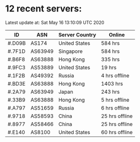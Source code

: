 # 12 recent servers:

Latest update at: Sat May 16 13:10:09 UTC 2020

| ID | ASN | Server Country | Online |
| -- | --- | -------------- | ------ |
| #.D09B | AS174 | United States | 584 hrs |
| #.7F1D | AS63949 | Singapore | 584 hrs |
| #.B6F8 | AS63888 | Hong Kong | 335 hrs |
| #.9FC3 | AS53889 | United States | 19 hrs |
| #.1F2B | AS49392 | Russia | 4 hrs offline |
| #.BD3E | AS63888 | Hong Kong | 1403 hrs |
| #.2A79 | AS63949 | Japan | 243 hrs |
| #.33B9 | AS63888 | Hong Kong | 5 hrs offline |
| #.A797 | AS51659 | Russia | 6 hrs offline |
| #.9718 | AS58593 | China | 25 hrs offline |
| #.8977 | AS58466 | China | 25 hrs offline |
| #.E140 | AS8100 | United States | 60 hrs offline |

